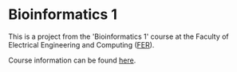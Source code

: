 # Bioinformatics 1

This is a project from the 'Bioinformatics 1' course at the Faculty of Electrical Engineering and Computing ([FER](https://www.fer.unizg.hr/en)).

Course information can be found [here](https://www.fer.unizg.hr/en/course/bio1).
